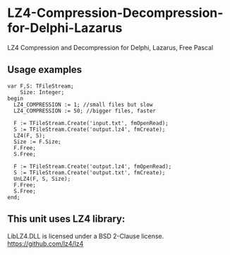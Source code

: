 # LZ4-Compression-Decompression-for-Delphi-Lazarus
LZ4 Compression and Decompression for Delphi, Lazarus, Free Pascal

## Usage examples

```
var F,S: TFileStream;
    Size: Integer;
begin
  LZ4_COMPRESSION := 1; //small files but slow
  LZ4_COMPRESSION := 50; //bigger files, faster

  F := TFileStream.Create('input.txt', fmOpenRead);
  S := TFileStream.Create('output.lz4', fmCreate);
  LZ4(F, S);
  Size := F.Size;
  F.Free;
  S.Free;

  F := TFileStream.Create('output.lz4', fmOpenRead);
  S := TFileStream.Create('output.txt', fmCreate);
  UnLZ4(F, S, Size);
  F.Free;
  S.Free;
end;
```

## This unit uses LZ4 library:

LibLZ4.DLL is licensed under a BSD 2-Clause license.
https://github.com/lz4/lz4
